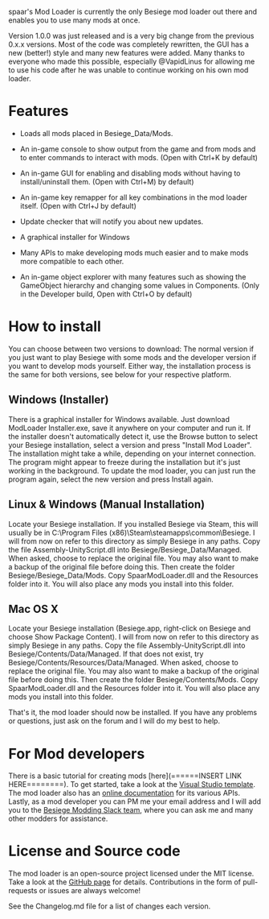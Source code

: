 spaar's Mod Loader is currently the only Besiege mod loader out there and enables you to use many mods at once.

Version 1.0.0 was just released and is a very big change from the previous 0.x.x versions.
Most of the code was completely rewritten, the GUI has a new (better!) style and many new features were added.
Many thanks to everyone who made this possible, especially @VapidLinus for allowing me to use his code after he was unable to continue working on his own mod loader.

Features
===
- Loads all mods placed in Besiege_Data/Mods.
- An in-game console to show output from the game and from mods and to enter commands to interact with mods. (Open with Ctrl+K by default)
- An in-game GUI for enabling and disabling mods without having to install/uninstall them. (Open with Ctrl+M) by default)
- An in-game key remapper for all key combinations in the mod loader itself. (Open with Ctrl+J by default)
- Update checker that will notify you about new updates.
- A graphical installer for Windows

- Many APIs to make developing mods much easier and to make mods more compatible to each other.
- An in-game object explorer with many features such as showing the GameObject hierarchy and changing some values in Components. (Only in the Developer build, Open with Ctrl+O by default)

How to install
===
You can choose between two versions to download: The normal version if you just want to play Besiege with some mods and the developer version if you want to develop mods yourself.
Either way, the installation process is the same for both versions, see below for your respective platform.

Windows (Installer)
---
There is a graphical installer for Windows available. Just download ModLoader Installer.exe, save it anywhere on your computer and run it.
If the installer doesn't automatically detect it, use the Browse button to select your Besiege installation, select a version and press "Install Mod Loader".
The installation might take a while, depending on your internet connection. The program might appear to freeze during the installation but it's just working in the background.
To update the mod loader, you can just run the program again, select the new version and press Install again.

Linux & Windows (Manual Installation)
---
Locate your Besiege installation. If you installed Besiege via Steam, this will usually be in C:\Program Files (x86)\Steam\steamapps\common\Besiege.
I will from now on refer to this directory as simply Besiege in any paths.
Copy the file Assembly-UnityScript.dll into Besiege/Besiege_Data/Managed.
When asked, choose to replace the original file. You may also want to make a backup of the original file before doing this.
Then create the folder Besiege/Besiege_Data/Mods. Copy SpaarModLoader.dll and the Resources folder into it. You will also place any mods you install into this folder.

Mac OS X
---
Locate your Besiege installation (Besiege.app, right-click on Besiege and choose Show Package Content).
I will from now on refer to this directory as simply Besiege in any paths.
Copy the file Assembly-UnityScript.dll into Besiege/Contents/Data/Managed. If that does not exist, try Besiege/Contents/Resources/Data/Managed.
When asked, choose to replace the original file. You may also want to make a backup of the original file before doing this.
Then create the folder Besiege/Contents/Mods. Copy SpaarModLoader.dll and the Resources folder into it. You will also place any mods you install into this folder.

That's it, the mod loader should now be installed. If you have any problems or questions, just ask on the forum and I will do my best to help.

For Mod developers
===
There is a basic tutorial for creating mods [here](======INSERT LINK HERE========). To get started, take a look at the [Visual Studio template](http://forum.spiderlinggames.co.uk/forum/main-forum/besiege-early-access/modding/30194-new-visual-studio-template-spaar-s-mod-loader-1-x-x-mod-development).
The mod loader also has an [online documentation](http://spaar.github.io/besiege-modloader) for its various APIs.
Lastly, as a mod developer you can PM me your email address and I will add you to the [Besiege Modding Slack team](http://forum.spiderlinggames.co.uk/forum/main-forum/besiege-early-access/modding/19322-slack-team),
where you can ask me and many other modders for assistance.

License and Source code
===
The mod loader is an open-source project licensed under the MIT license.
Take a look at the [GitHub page](https://github.com/spaar/besiege-modloader) for details. Contributions in the form of pull-requests or issues are always welcome!


See the Changelog.md file for a list of changes each version.